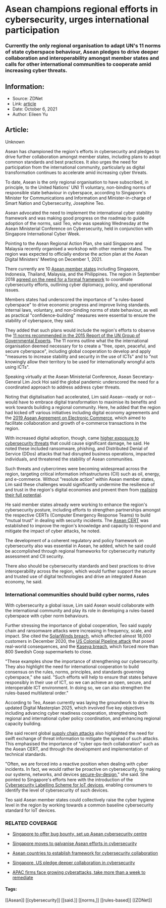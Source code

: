 # Asean champions regional efforts in cybersecurity, urges international participation
### Currently the only regional organisation to adapt UN's 11 norms of state cyberspace behaviour, Asean pledges to drive deeper collaboration and interoperability amongst member states and calls for other international communities to cooperate amid increasing cyber threats.

## Information:
+ Source: ZDNet
+ Link: [article](https://www.zdnet.com/article/asean-champions-regional-efforts-in-cybersecurity-urges-international-participation/)
+ Date: October 6, 2021
+ Author: Eileen Yu


## Article:
Unknown

Asean has championed the region's efforts in cybersecurity and pledges to drive further collaboration amongst member states, including plans to adopt common standards and best practices. It also urges the need for participation from the international community, particularly as digital transformation continues to accelerate amid increasing cyber threats. 

To date, Asean is the only regional organisation to have subscribed, in principle, to the United Nations' UN) 11 voluntary, non-binding norms of responsible state behaviour in cyberspace, according to Singapore's Minister for Communications and Information and Minister-in-charge of Smart Nation and Cybersecurity, Josephine Teo.  

Asean advocated the need to implement the international cyber stability framework and was making good progress on the roadmap to guide adoption of the norms, said Teo, who was speaking Wednesday at the Asean Ministerial Conference on Cybersecurity, held in conjunction with Singapore International Cyber Week.


Pointing to the Asean Regional Action Plan, she said Singapore and Malaysia recently organised a workshop with other member states. The region was expected to officially endorse the action plan at the Asean Digital Ministers' Meeting on December 1, 2021. 

There currently are 10 [Asean member states](https://asean.org/about-asean/member-states/) including Singapore, Indonesia, Thailand, Malaysia, and the Philippines. The region in September 2018 [agreed on the need for a formal framework](https://www.zdnet.com/article/asean-countries-to-establish-framework-for-cybersecurity-collaboration/) to coordinate cybersecurity efforts, outlining cyber diplomacy, policy, and operational issues. 

Members states had underscored the importance of "a rules-based cyberspace" to drive economic progress and improve living standards. Internal laws, voluntary, and non-binding norms of state behaviour, as well as practical "confidence-building" measures were essential to ensure the stability of cyberspace, they said. 

They added that such plans would include the region's efforts to observe the [11 norms recommended in the 2015 Report of the UN Group of Governmental Experts](https://www.un.org/disarmament/wp-content/uploads/2019/12/efforts-implement-norms-uk-stakeholders-12419.pdf). The 11 norms outline what the the international organisation deemed necessary for to create a "free, open, peaceful, and secure cyberspace", including global cooperation to develop and apply "measures to increase stability and security in the use of ICTs" and to "not knowingly allow their territory to be used for internationally wrongful acts using ICTs".






Speaking virtually at the Asean Ministerial Conference, Asean Secretary-General Lim Jock Hoi said the global pandemic underscored the need for a coordinated approach to address address cyber threats. 

Noting that digitalisation had accelerated, Lim said Asean--ready or not--would have to embrace digital transformation to maximise its benefits and work towards building a regional community. Here, he added that the region had kicked off various initiatives including digital economy agreements and the [2019 Asean Agreement on Electronic Commerce](https://asean.org/our-communities/economic-community/asean-e-commerce/), which aimed to facilitate collaboration and growth of e-commerce transactions in the region.

With increased digital adoption, though, came [higher exposure to cybersecurity threats](https://www.zdnet.com/article/global-pandemic-opening-up-can-of-security-worms/) that could cause significant damage, he said. He noted these included ransomware, phishing, and Distributed Denial of Service (DDos) attacks that had disrupted business operations, impacted individuals, and threatened the stability of Asean communities. 

Such threats and cybercrimes were becoming widespread across the region, targeting critical information infrastructures (CII) such as oil, energy, and e-commerce. Without "resolute action" within Asean member states, Lim said these challenges would significantly undermine the resilience of and trust in the region's digital economies and prevent them from [realising their full potential](https://www.zdnet.com/article/digital-economy-can-push-asean-gdp-up-1t-if-markets-operate-as-one/). 

He said member states already were working to enhance the region's cybersecurity posture, including efforts to strengthen partnerships amongst the respective CERTs (Computer Emergency Response Teams) to build "mutual trust" in dealing with security incidents. The [Asean CERT](https://www.zdnet.com/article/singapore-moves-to-galvanise-asean-efforts-in-cybersecurity/) was established to improve the region's knowledge and capacity to respond and mitigate the impact of cyber attacks, he noted. 

The development of a coherent regulatory and policy framework on cybersecurity also was essential in Asean, he added, which he said could be accomplished through regional frameworks for cybersecurity maturity assessment and CII security. 

There also should be cybersecurity standards and best practices to drive interoperability across the region, which would further support the secure and trusted use of digital technologies and drive an integrated Asean economy, he said. 

### International communities should build cyber norms, rules


With cybersecurity a global issue, Lim said Asean would collaborate with the international community and play its role in developing a rules-based cyberspace with cyber norm behaviours. 

Further stressing the importance of global cooperation, Teo said supply chain and ransomware attacks were increasing in frequency, scale, and impact. She cited the [SolarWinds breach](https://www.zdnet.com/article/singapore-assessing-whatsapp-privacy-policy-change-not-adversely-affected-in-solarwinds-breach/), which affected almost 18,000 customers in December 2020, the [US Colonial Pipeline attack](https://www.zdnet.com/article/us-pipeline-ransomware-attack-serves-as-fair-warning-to-persistent-corporate-inertia-over-security/) that posed real-world consequences, and the [Kaseya breach](https://www.zdnet.com/article/kaseya-ransomware-attack-1500-companies-affected-company-confirms/), which forced more than 800 Swedish Coop supermarkets to close.

"These examples show the importance of strengthening our cybersecurity. They also highlight the need for international cooperation to build consensus on the rules, norms, principles, and standards governing cyberspace," she said. "Such efforts will help to ensure that states behave responsibly in their use of ICT, so we can achieve an open, secure, and interoperable ICT environment. In doing so, we can also strengthen the rules-based multilateral order."

According to Teo, Asean currently was laying the groundwork to drive its updated Digital Masterplan 2025, which involved five key objectives including advancing cyber readiness cooperation, strengthening both regional and international cyber policy coordination, and enhancing regional capacity building.

She said recent global [supply chain attacks](https://www.zdnet.com/article/growing-reliance-on-third-party-suppliers-signals-increasing-security-risks/) also highlighted the need for swift exchange of threat information to mitigate the spread of such attacks. This emphasised the importance of "cyber ops-tech collaboration" such as the Asean CERT, and through the development and implementation of technical standards. 

"Often, we are forced into a reactive position when dealing with cyber incidents. In fact, we would rather be proactive on cybersecurity, by making our systems, networks, and devices [secure-by-design](https://www.zdnet.com/article/singapore-urges-nation-to-adopt-security-by-design-mindset/)," she said. She pointed to Singapore's efforts here with the introduction of the [Cybersecurity Labelling Scheme for IoT devices](https://www.zdnet.com/article/singapore-widens-security-labelling-to-include-all-consumer-iot-devices/), enabling consumers to identify the level of cybersecurity of such devices. 

Teo said Asean member states could collectively raise the cyber hygiene level in the region by working towards a common baseline cybersecurity standard for IoT devices. 

### RELATED COVERAGE

* [Singapore to offer bug bounty, set up Asean cybersecurity centre](https://www.zdnet.com/article/singapore-to-offer-bug-bounty-set-up-asean-cybersecurity-centre/)  

* [Singapore moves to galvanise Asean efforts in cybersecurity](https://www.zdnet.com/article/singapore-moves-to-galvanise-asean-efforts-in-cybersecurity/)
* [Asean countries to establish framework for cybersecurity collaboration](https://www.zdnet.com/article/asean-countries-to-establish-framework-for-cybersecurity-collaboration/)
* [Singapore, US pledge deeper collaboration in cybersecurity](https://www.zdnet.com/article/singapore-us-pledge-deeper-collaboration-in-cybersecurity/)
* [APAC firms face growing cyberattacks, take more than a week to remediate](https://www.zdnet.com/article/apac-firms-face-growing-cyberattacks-take-more-than-a-week-to-remediate/)





#### Tags:
[[Asean]] [[cybersecurity]] [[said.]] [[norms,]] [[rules-based]] [[ZDNet]]
